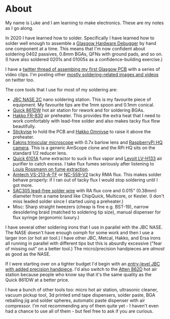 # About

My name is Luke and I am learning to make electronics. These are my notes as I go along.

In 2020 I have learned how to solder. Specifically I have learned how to solder well enough to assemble a [Glasgow Hardware Debugger](https://github.com/GlasgowEmbedded/glasgow) by hand one component at a time. This means that I'm now confident about soldering 0402 passives, 0.8mm BGAs, QFNs with ground pads, and so on. (I have also soldered 0201s and 01005s as a confidence-building exercise.)
    
I have a [twitter thread of assembing my first Glasgow PCB](https://twitter.com/lukego/status/1310531162021023746) with a series of video clips. I'm posting other [mostly soldering-related
images and videos](https://twitter.com/lukego/media) on twitter too.

The core tools that I use for most of my soldering are:

- [JBC NASE
2C](https://eleshop.eu/jbc-nase-nano-soldeer-desoldeerstation.html)
nano soldering station. This is my favourite piece of equipment. My favourite tips are the 1mm spoon and 0.1mm conical.
- [Quick 861DW](https://eleshop.eu/quick-861dw-hot-air-station.html) hot air station for rework and for soldering BGAs.
- [Hakko FR-830](https://www.batterfly.com/shop/en/hakko-fr830) air preheater. This provides the extra heat that I need to work comfortably with lead-free solder and also makes tacky flux flow beautifully.
- [Stickvise](https://www.digikey.se/product-detail/sv/adafruit-industries-llc/3197/1528-1747-ND/6198266) to hold the PCB and [Hakko Omnivse](https://www.batterfly.com/shop/en/hakko-c1390c) to raise it above the preheater. 
- [Eakins trinocular microscope](https://www.aliexpress.com/item/4001038582272.html) with 0.7x barlow lens and [RaspberryPi HQ camera](https://www.raspberrypi.org/products/raspberry-pi-high-quality-camera/?resellerType=home). This is a generic AmScope clone and the RPi HQ sits on the standard 1/2 reducer lens.
- [Quick 6101A](https://eleshop.eu/quick-6101a1.html) fume extractor to suck in flux vapor and [Levoit LV-H133](https://www.levoit.com/allproducts/lv-h133-hepa-air-purifier-for-large-room) air purifier to catch excess. I take flux fumes seriously after listening to [Louis Rossmann on fume extraction](https://www.youtube.com/watch?v=KAaM0z9JjYc&ab_channel=LouisRossmann).
- [Amtech VS-213-A-TF](https://www.amazon.com/AMTECH-VS-213-Universal-No-clean-Dispencing/dp/B0844VMQYB) or [NC-559-V2](https://www.tme.eu/en/details/anc559v2_10/fluxes/amtech/nc-559-v2/) tacky RMA flux. This makes solder behave properly: if I ran out of tacky flux I would stop soldering until I got more.
- [SAC305 lead-free solder wire](https://www.digikey.se/product-detail/en/chip-quik-inc/RASWLF.015-1OZ/RASWLF.0151OZ-ND/9682011) with RA flux core and 0.015" (0.38mm) diameter from a name brand like ChipQuick, Multicore, or Kester. (I don't miss leaded solder since I started using a preheater.)
- Misc: Sharp straight tweezers (cheap is fine e.g. BST-19), narrow desoldering braid (matched to soldering tip size), manual dispenser for flux syringe (ergonomic luxury.)

I have several other soldering irons that I use in parallel with the JBC NASE. The NASE doesn't have enough oomph for some work and then I use a larger iron (or hot air tool.) I have other JBC, Metcal, Hakko, and Ersa irons all running in parallel with different tips but this is absurdly excessive ("fear of missing out" on a better tool.) The micro/precision handpieces are *almost* as good as the NASE.

If I were starting over on a tighter budget I'd begin with an [entry-level JBC with added precision handpiece](https://twitter.com/lukego/status/1318463281900683264). I'd also switch to the [Atten 862D](https://eleshop.eu/atten-st-862d-hot-air-soldering-station.html) hot air station because people who know say that it's the same quality as the Quick 861DW at a better price.

I have a bunch of other tools too: micro hot air station, ultrasonic cleaner, vacuum pickup tool, 3d printed smd tape dispensers, solder paste, BGA reballing jig and solder spheres, automatic paste dispenser with air compressor. I'm not recommending any of them quite yet - I haven't even had a chance to use all of them - but feel free to ask if you are curious.

